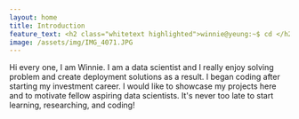 ```yaml
---
layout: home
title: Introduction
feature_text: <h2 class="whitetext highlighted">winnie@yeung:~$ cd </h2>
image: /assets/img/IMG_4071.JPG
---
```


Hi every one, I am Winnie. I am a data scientist and I really enjoy solving problem and create deployment solutions as a result. I began coding after starting my investment career. I would like to showcase my projects here and to motivate fellow aspiring data scientists. It's never too late to start learning, researching, and coding! 
